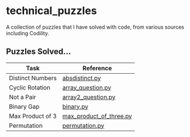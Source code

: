 # technical_puzzles
A collection of puzzles that I have solved with code, from various sources including Codility.

## Puzzles Solved...

|Task|Reference|
|-|-|
|Distinct Numbers|[absdistinct.py](#https://github.com/annwyl21/technical_puzzles/blob/main/absdistinct.py)|
|Cyclic Rotation|[array_question.py](#https://github.com/annwyl21/technical_puzzles/blob/main/array_question.py)|
|Not a Pair|[array2_question.py](#https://github.com/annwyl21/technical_puzzles/blob/main/array2_question.py)|
|Binary Gap|[binary.py](#https://github.com/annwyl21/technical_puzzles/blob/main/binary.py)|
|Max Product of 3|[max_product_of_three.py](#https://github.com/annwyl21/technical_puzzles/blob/main/max_product_of_three.py)|
|Permutation|[permutation.py](#https://github.com/annwyl21/technical_puzzles/blob/main/permutation.py)|
